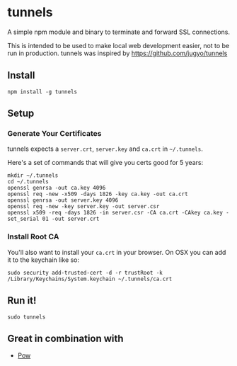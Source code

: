 # tunnels

A simple npm module and binary to terminate and forward SSL connections.

This is intended to be used to make local web development easier, not to be run in production.  tunnels was inspired by https://github.com/jugyo/tunnels

## Install

```
npm install -g tunnels
```

## Setup

### Generate Your Certificates

tunnels expects a `server.crt`, `server.key` and `ca.crt` in `~/.tunnels`.

Here's a set of commands that will give you certs good for 5 years:

```
mkdir ~/.tunnels
cd ~/.tunnels
openssl genrsa -out ca.key 4096
openssl req -new -x509 -days 1826 -key ca.key -out ca.crt
openssl genrsa -out server.key 4096
openssl req -new -key server.key -out server.csr
openssl x509 -req -days 1826 -in server.csr -CA ca.crt -CAkey ca.key -set_serial 01 -out server.crt
```

### Install Root CA

You'll also want to install your `ca.crt` in your browser.  On OSX you can add it to the keychain like so:

```
sudo security add-trusted-cert -d -r trustRoot -k /Library/Keychains/System.keychain ~/.tunnels/ca.crt
```

## Run it!

```
sudo tunnels
```

## Great in combination with

* [Pow](http://pow.cx/)

